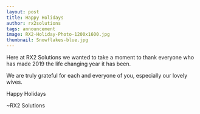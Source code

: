 ```yaml
---
layout: post
title: Happy Holidays
author: rx2solutions
tags: announcement
image: RX2-Holiday-Photo-1200x1600.jpg
thumbnail: Snowflakes-blue.jpg
---
```

<div class="container">
<div class="row">
<div class="col text-center">
<p>Here at RX2 Solutions we wanted to take a moment to thank everyone who has made 2019 the life changing year it has been.</p>

<p>We are truly grateful for each and everyone of you, especially our lovely wives.</p>

<p>Happy Holidays</p>

<p>~RX2 Solutions</p>
</div>
</div>
</div>
